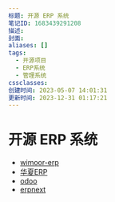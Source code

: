 ```yaml
---
标题: 开源 ERP 系统
笔记ID: 1683439291208
描述: 
封面: 
aliases: []
tags:
  - 开源项目
  - ERP系统
  - 管理系统
cssclasses: 
创建时间: 2023-05-07 14:01:31
更新时间: 2023-12-31 01:17:21
---
```


# 开源 ERP 系统

- [wimoor-erp](https://github.com/wimoor-erp/)
- [华夏ERP](https://github.com/jishenghua/jshERP)
- [odoo](https://github.com/odoo/odoo)
- [erpnext](https://github.com/frappe/erpnext)
